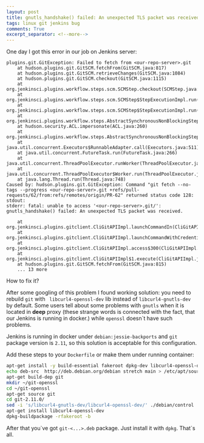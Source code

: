 ```yaml
---
layout: post
title: gnutls_handshake() failed: An unexpected TLS packet was received
tags: linux git jenkins bug
comments: True
excerpt_separator: <!--more-->
---
```


One day I got this error in our job on Jenkins server:

```
plugins.git.GitException: Failed to fetch from <our-repo-server>.git
	at hudson.plugins.git.GitSCM.fetchFrom(GitSCM.java:817)
	at hudson.plugins.git.GitSCM.retrieveChanges(GitSCM.java:1084)
	at hudson.plugins.git.GitSCM.checkout(GitSCM.java:1115)
	at org.jenkinsci.plugins.workflow.steps.scm.SCMStep.checkout(SCMStep.java:113)
	at org.jenkinsci.plugins.workflow.steps.scm.SCMStep$StepExecutionImpl.run(SCMStep.java:85)
	at org.jenkinsci.plugins.workflow.steps.scm.SCMStep$StepExecutionImpl.run(SCMStep.java:75)
	at org.jenkinsci.plugins.workflow.steps.AbstractSynchronousNonBlockingStepExecution$1$1.call(AbstractSynchronousNonBlockingStepExecution.java:47)
	at hudson.security.ACL.impersonate(ACL.java:260)
	at org.jenkinsci.plugins.workflow.steps.AbstractSynchronousNonBlockingStepExecution$1.run(AbstractSynchronousNonBlockingStepExecution.java:44)
	at java.util.concurrent.Executors$RunnableAdapter.call(Executors.java:511)
	at java.util.concurrent.FutureTask.run(FutureTask.java:266)
	at java.util.concurrent.ThreadPoolExecutor.runWorker(ThreadPoolExecutor.java:1149)
	at java.util.concurrent.ThreadPoolExecutor$Worker.run(ThreadPoolExecutor.java:624)
	at java.lang.Thread.run(Thread.java:748)
Caused by: hudson.plugins.git.GitException: Command "git fetch --no-tags --progress <our-repo-server>.git +refs/pull-requests/62/from:refs/remotes/origin/PR-62" returned status code 128:
stdout: 
stderr: fatal: unable to access '<our-repo-server>.git/': gnutls_handshake() failed: An unexpected TLS packet was received.

	at org.jenkinsci.plugins.gitclient.CliGitAPIImpl.launchCommandIn(CliGitAPIImpl.java:1924)
	at org.jenkinsci.plugins.gitclient.CliGitAPIImpl.launchCommandWithCredentials(CliGitAPIImpl.java:1643)
	at org.jenkinsci.plugins.gitclient.CliGitAPIImpl.access$300(CliGitAPIImpl.java:71)
	at org.jenkinsci.plugins.gitclient.CliGitAPIImpl$1.execute(CliGitAPIImpl.java:352)
	at hudson.plugins.git.GitSCM.fetchFrom(GitSCM.java:815)
	... 13 more
```

How to fix it?

<!--more-->

After some googling of this problem I found working solution: you need to rebuild `git` with ` libcurl4-openssl-dev` lib instead of `libcurl4-gnutls-dev` by default. Some users tell about some problems with `gnutls` when it is located in **deep** proxy (these strange words is connected with the fact, that our Jenkins is running in docker.) while `openssl` doesn`t have such problems.

Jenkins is running in docker under `debian:jessie-backports` and `git` package version is `2.11`, so this solution is acceptable for this configuration.

Add these steps to your `Dockerfile` or make them under running container:

```bash
apt-get install -y build-essential fakeroot dpkg-dev libcurl4-openssl-dev
echo deb-src  http://deb.debian.org/debian stretch main > /etc/apt/sources.list.d/sources.list
apt-get build-dep git
mkdir ~/git-openssl
cd ~/git-openssl
apt-get source git
cd git-2.11.0/
sed -i 's/libcurl4-gnutls-dev/libcurl4-openssl-dev/' ./debian/control
apt-get install libcurl4-openssl-dev
dpkg-buildpackage -rfakeroot -b
```

After that you\`ve got `git-<...>.deb` package. Just install it with `dpkg`. That\`s all.
